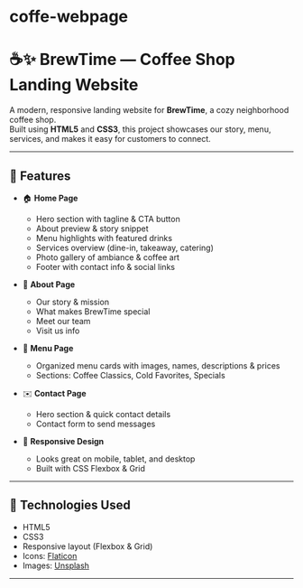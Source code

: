 # coffe-webpage
# ☕✨ BrewTime — Coffee Shop Landing Website

A modern, responsive landing website for **BrewTime**, a cozy neighborhood coffee shop.  
Built using **HTML5** and **CSS3**, this project showcases our story, menu, services, and makes it easy for customers to connect.

---

## 🌿 Features

- 🏠 **Home Page**
  - Hero section with tagline & CTA button
  - About preview & story snippet
  - Menu highlights with featured drinks
  - Services overview (dine-in, takeaway, catering)
  - Photo gallery of ambiance & coffee art
  - Footer with contact info & social links

- 📖 **About Page**
  - Our story & mission
  - What makes BrewTime special
  - Meet our team
  - Visit us info

- 🥤 **Menu Page**
  - Organized menu cards with images, names, descriptions & prices
  - Sections: Coffee Classics, Cold Favorites, Specials

- ✉️ **Contact Page**
  - Hero section & quick contact details
  - Contact form to send messages

- 📱 **Responsive Design**
  - Looks great on mobile, tablet, and desktop
  - Built with CSS Flexbox & Grid

---

## 🎨 Technologies Used

- HTML5
- CSS3
- Responsive layout (Flexbox & Grid)
- Icons: [Flaticon](https://flaticon.com/)
- Images: [Unsplash](https://unsplash.com/)

---


